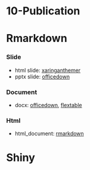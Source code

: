 10-Publication
================

# Rmarkdown

### Slide

-   html slide:
    [xaringanthemer](https://github.com/gadenbuie/xaringanthemer)
-   pptx slide: [officedown](https://github.com/davidgohel/officedown)

### Document

-   docx: [officedown](https://github.com/davidgohel/officedown),
    [flextable](https://github.com/davidgohel/flextable)

### Html

-   html\_document: [rmarkdown](https://github.com/rstudio/rmarkdown)

# Shiny
